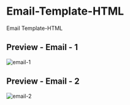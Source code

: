 # Email-Template-HTML
Email Template-HTML


## Preview - Email - 1
![email-1](https://github.com/user-attachments/assets/61ac1a1b-8918-4eb0-a071-b485cfb55258)

## Preview - Email - 2
![email-2](https://github.com/user-attachments/assets/1941a218-4f3c-4f79-adeb-e0e4d88e4a7c)
